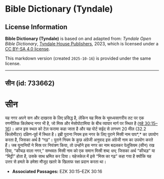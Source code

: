 # Bible Dictionary (Tyndale)

## License Information

**Bible Dictionary (Tyndale)** is based on and adapted from: _Tyndale Open Bible Dictionary_, [Tyndale House Publishers](https://tyndaleopenresources.com/), 2023, which is licensed under a [CC BY-SA 4.0 license](https://creativecommons.org/licenses/by-sa/4.0/legalcode.en).

This markdown version (created `2025-10-16`) is provided under the same license.



--------------------------------

## सीन (id: 733662)

सीन
===

यह नगर अपने सन और दाखरस के लिए प्रसिद्ध है, लेकिन यह मिस्र के भूमध्यसागरीय तट पर एक रणनीतिक किलेबन्द नगर भी है, जो मिस्र और मेसोपोटामिया के बीच व्यापार मार्ग पर स्थित है ([यहे 30:15–16](https://ref.ly/Ezek30:15-Ezek30:16))। आज इस स्थल को टेल फरामा कहा जाता है और यह पोर्ट सईद से लगभग 20 मील (32\.2 किलोमीटर) दक्षिण\-पूर्व में स्थित है। इब्री पुराना नियम इस नगर के लिए पुराने मिस्री नाम पाप*,* का उपयोग करता है, जिसका अर्थ है “गढ़”। पुराने नियम के कुछ अंग्रेजी अनुवाद इस अंग्रेजी नाम का उपयोग करते हैं। जब यूनानियों ने मिस्र पर नियंत्रण किया, तो उन्होंने इस नगर का नाम बदलकर पेलूसियम (सीन) रख दिया, “कीचड़ वाला नगर,” सम्भवतः मिस्री नाम को एक समान मिस्री शब्द *पाप,* जिसका अर्थ “कीचड़” या “मिट्टी” होता है, उसके साथ भ्रमित कर दिया। यहेजकेल में इसे “मिस्र का गढ़” कहा गया है क्योंकि यह उत्तर से हमले के हमेशा मौजूद खतरे के खिलाफ रक्षा प्रदान करता था।

* **Associated Passages:** EZK 30:15–EZK 30:16

